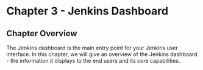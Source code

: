 # Chapter 3 - Jenkins Dashboard

## Chapter Overview
The Jenkins dashboard is the main entry point for your Jenkins user interface. In this chapter, we will give an overview of the Jenkins dashboard - the information it displays to the end users and its core capabilities.
